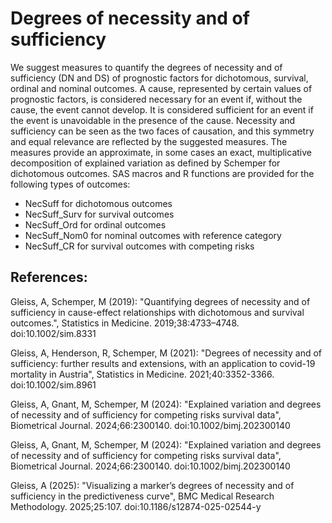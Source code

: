 ﻿# Degrees of necessity and of sufficiency

We suggest measures to quantify the degrees of necessity and of sufficiency (DN and DS) of prognostic factors for dichotomous, survival, ordinal and nominal outcomes. A cause, represented by certain values of prognostic factors, is considered necessary for an event if, without the cause, the event cannot develop. It is considered sufficient for an event if the event is unavoidable in the presence of the cause. Necessity and sufficiency can be seen as the two faces of causation, and this symmetry and equal relevance are reflected by the suggested measures. The measures provide an approximate, in some cases an exact, multiplicative decomposition of explained variation as defined by Schemper for dichotomous outcomes. 
SAS macros and R functions are provided for the following types of outcomes:
- NecSuff for dichotomous outcomes
- NecSuff_Surv for survival outcomes
- NecSuff_Ord for ordinal outcomes
- NecSuff_Nom0 for nominal outcomes with reference category
- NecSuff_CR for survival outcomes with competing risks
 

## References:

Gleiss, A, Schemper, M (2019):
"Quantifying degrees of necessity and of sufficiency in cause-effect relationships with dichotomous and survival outcomes.", Statistics in Medicine. 2019;38:4733–4748.
doi:10.1002/sim.8331

Gleiss, A, Henderson, R, Schemper, M (2021):
"Degrees of necessity and of sufficiency: further results and extensions, with an application to covid-19 mortality in Austria", Statistics in Medicine. 2021;40:3352-3366.
doi:10.1002/sim.8961 

Gleiss, A, Gnant, M, Schemper, M (2024): 
"Explained variation and degrees of necessity and of sufficiency for competing risks survival data", Biometrical Journal. 2024;66:2300140. 
doi:10.1002/bimj.202300140

Gleiss, A, Gnant, M, Schemper, M (2024):
"Explained variation and degrees of necessity and of sufficiency for competing risks survival data", Biometrical Journal. 2024;66:2300140.
doi:10.1002/bimj.202300140

Gleiss, A (2025):
"Visualizing a marker’s degrees of necessity and of sufficiency in the predictiveness curve", BMC Medical Research Methodology. 2025;25:107.
doi:10.1186/s12874-025-02544-y

